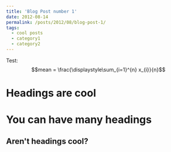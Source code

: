 ```yaml
---
title: 'Blog Post number 1'
date: 2012-08-14
permalink: /posts/2012/08/blog-post-1/
tags:
  - cool posts
  - category1
  - category2
---
```


Test:
$$mean = \frac{\displaystyle\sum_{i=1}^{n} x_{i}}{n}$$

Headings are cool
======

You can have many headings
======

Aren't headings cool?
------
